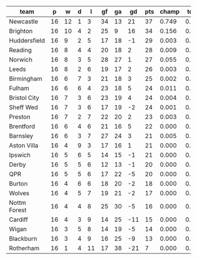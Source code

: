 |     team     | p  | w  | d | l  | gf | ga | gd  | pts | champ | top2  | top3  | top4  |  5-7  | bot4  | bot3  | bot2  |
|--------------|----|----|---|----|----|----|-----|-----|-------|-------|-------|-------|-------|-------|-------|-------|
| Newcastle    | 16 | 12 | 1 |  3 | 34 | 13 |  21 |  37 | 0.749 | 0.921 | 0.969 | 0.984 | 0.013 | 0.000 | 0.000 | 0.000|
| Brighton     | 16 | 10 | 4 |  2 | 25 |  9 |  16 |  34 | 0.156 | 0.526 | 0.724 | 0.830 | 0.121 | 0.000 | 0.000 | 0.000|
| Huddersfield | 16 |  9 | 2 |  5 | 17 | 18 |  -1 |  29 | 0.003 | 0.022 | 0.068 | 0.136 | 0.234 | 0.016 | 0.008 | 0.003|
| Reading      | 16 |  8 | 4 |  4 | 20 | 18 |   2 |  28 | 0.009 | 0.070 | 0.166 | 0.275 | 0.294 | 0.005 | 0.003 | 0.001|
| Norwich      | 16 |  8 | 3 |  5 | 28 | 27 |   1 |  27 | 0.055 | 0.254 | 0.479 | 0.630 | 0.222 | 0.000 | 0.000 | 0.000|
| Leeds        | 16 |  8 | 2 |  6 | 19 | 17 |   2 |  26 | 0.003 | 0.021 | 0.066 | 0.126 | 0.221 | 0.021 | 0.011 | 0.004|
| Birmingham   | 16 |  6 | 7 |  3 | 21 | 18 |   3 |  25 | 0.002 | 0.016 | 0.047 | 0.093 | 0.194 | 0.033 | 0.017 | 0.006|
| Fulham       | 16 |  6 | 6 |  4 | 23 | 18 |   5 |  24 | 0.011 | 0.061 | 0.159 | 0.266 | 0.299 | 0.006 | 0.002 | 0.001|
| Bristol City | 16 |  7 | 3 |  6 | 23 | 19 |   4 |  24 | 0.004 | 0.024 | 0.068 | 0.138 | 0.234 | 0.020 | 0.011 | 0.006|
| Sheff Wed    | 16 |  7 | 3 |  6 | 17 | 19 |  -2 |  24 | 0.001 | 0.007 | 0.024 | 0.051 | 0.144 | 0.058 | 0.032 | 0.013|
| Preston      | 16 |  7 | 2 |  7 | 22 | 20 |   2 |  23 | 0.003 | 0.028 | 0.079 | 0.152 | 0.249 | 0.019 | 0.010 | 0.005|
| Brentford    | 16 |  6 | 4 |  6 | 21 | 16 |   5 |  22 | 0.000 | 0.005 | 0.017 | 0.039 | 0.110 | 0.084 | 0.047 | 0.023|
| Barnsley     | 16 |  6 | 3 |  7 | 27 | 24 |   3 |  21 | 0.005 | 0.033 | 0.095 | 0.177 | 0.255 | 0.018 | 0.007 | 0.003|
| Aston Villa  | 16 |  4 | 9 |  3 | 17 | 16 |   1 |  21 | 0.000 | 0.003 | 0.012 | 0.026 | 0.096 | 0.091 | 0.057 | 0.027|
| Ipswich      | 16 |  5 | 6 |  5 | 14 | 15 |  -1 |  21 | 0.000 | 0.001 | 0.003 | 0.007 | 0.032 | 0.234 | 0.153 | 0.080|
| Derby        | 16 |  5 | 5 |  6 | 12 | 13 |  -1 |  20 | 0.000 | 0.001 | 0.003 | 0.008 | 0.037 | 0.227 | 0.148 | 0.080|
| QPR          | 16 |  5 | 5 |  6 | 17 | 22 |  -5 |  20 | 0.000 | 0.003 | 0.009 | 0.022 | 0.076 | 0.120 | 0.076 | 0.039|
| Burton       | 16 |  4 | 6 |  6 | 18 | 20 |  -2 |  18 | 0.000 | 0.001 | 0.004 | 0.011 | 0.052 | 0.174 | 0.111 | 0.059|
| Wolves       | 16 |  4 | 5 |  7 | 19 | 21 |  -2 |  17 | 0.000 | 0.000 | 0.002 | 0.007 | 0.031 | 0.263 | 0.178 | 0.100|
| Nottm Forest | 16 |  4 | 4 |  8 | 25 | 30 |  -5 |  16 | 0.000 | 0.002 | 0.007 | 0.018 | 0.064 | 0.149 | 0.094 | 0.047|
| Cardiff      | 16 |  4 | 3 |  9 | 14 | 25 | -11 |  15 | 0.000 | 0.000 | 0.001 | 0.002 | 0.013 | 0.451 | 0.337 | 0.212|
| Wigan        | 16 |  3 | 5 |  8 | 14 | 19 |  -5 |  14 | 0.000 | 0.000 | 0.000 | 0.001 | 0.003 | 0.652 | 0.539 | 0.394|
| Blackburn    | 16 |  3 | 4 |  9 | 16 | 25 |  -9 |  13 | 0.000 | 0.000 | 0.000 | 0.001 | 0.006 | 0.565 | 0.446 | 0.304|
| Rotherham    | 16 |  1 | 4 | 11 | 17 | 38 | -21 |   7 | 0.000 | 0.000 | 0.000 | 0.000 | 0.000 | 0.796 | 0.713 | 0.593|
